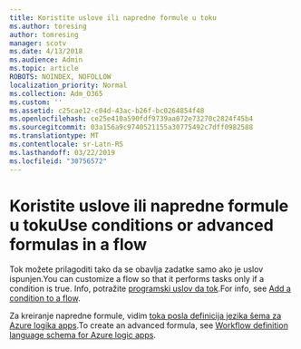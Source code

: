 ```yaml
---
title: Koristite uslove ili napredne formule u toku
ms.author: toresing
author: tomresing
manager: scotv
ms.date: 4/13/2018
ms.audience: Admin
ms.topic: article
ROBOTS: NOINDEX, NOFOLLOW
localization_priority: Normal
ms.collection: Adm_O365
ms.custom: ''
ms.assetid: c25cae12-c04d-43ac-b26f-bc0264854f48
ms.openlocfilehash: ce25e410a590fdf9739aa072e73270c2824f45b4
ms.sourcegitcommit: 03a156a9c9740521155a30775492c7dff0982588
ms.translationtype: MT
ms.contentlocale: sr-Latn-RS
ms.lasthandoff: 03/22/2019
ms.locfileid: "30756572"
---
```

# <a name="use-conditions-or-advanced-formulas-in-a-flow"></a><span data-ttu-id="d637f-102">Koristite uslove ili napredne formule u toku</span><span class="sxs-lookup"><span data-stu-id="d637f-102">Use conditions or advanced formulas in a flow</span></span>

<span data-ttu-id="d637f-103">Tok možete prilagoditi tako da se obavlja zadatke samo ako je uslov ispunjen.</span><span class="sxs-lookup"><span data-stu-id="d637f-103">You can customize a flow so that it performs tasks only if a condition is true.</span></span> <span data-ttu-id="d637f-104">Info, potražite [programski uslov da tok](https://go.microsoft.com/fwlink/?linkid=872112).</span><span class="sxs-lookup"><span data-stu-id="d637f-104">For info, see [Add a condition to a flow](https://go.microsoft.com/fwlink/?linkid=872112).</span></span>
  
<span data-ttu-id="d637f-105">Za kreiranje napredne formule, vidim [toka posla definicija jezika šema za Azure logika apps](https://aka.ms/logicexpressions).</span><span class="sxs-lookup"><span data-stu-id="d637f-105">To create an advanced formula, see [Workflow definition language schema for Azure logic apps](https://aka.ms/logicexpressions).</span></span>
  

